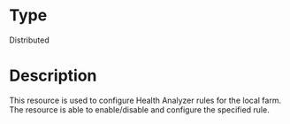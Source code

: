 # Type

Distributed

# Description

This resource is used to configure Health Analyzer rules for the local farm.
The resource is able to enable/disable and configure the specified rule.
